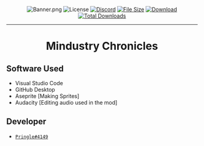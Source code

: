 <div align="center">

![Banner.png](https://cdn.discordapp.com/attachments/806713592162418749/905857306263175278/Banner.png)
![License](https://img.shields.io/github/license/Mindustry-Chronicles?logo=github&style=for-the-badge)
[![Discord](https://img.shields.io/discord/704355237246402721.svg?color=7289da&label=Discord&logo=discord&logoColor=ffffff&style=for-the-badge)](https://discord.gg/JhEJRTTGcC)
[![File Size](https://img.shields.io/github/repo-size/Mindustry-Chronicles?color=62ae7f&label&style=for-the-badge)](https://github.com/Mindustry-Chronicles/releases)
[![Download](https://img.shields.io/github/v/release/Mindustry-Chronicles?color=62ae7f&include_prereleases&label=Latest%20version&logo=github&logoColor=white&style=for-the-badge)](https://github.com/Mindustry-Chronicles/releases)
[![Total Downloads](https://img.shields.io/github/downloads/Mindustry-Chronicles/total?color=62ae7f&label&logo=docusign&logoColor=white&style=for-the-badge)](https://github.com/Mindustry-Chronicles/releases)
</div>

---

<h1 align="center"> 
Mindustry Chronicles
</h1> 

## Software Used

- Visual Studio Code
- GitHub Desktop
- Aseprite [Making Sprites]
- Audacity [Editing audio used in the mod]

## Developer
- [`Pringle#4149`](https://github.com/Mitch-JAR)
